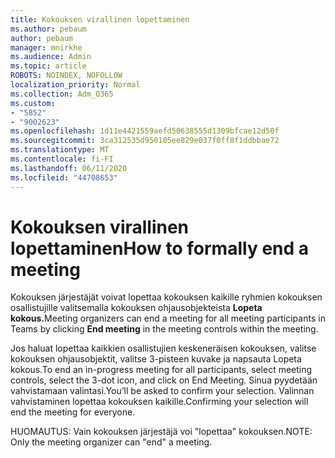 ```yaml
---
title: Kokouksen virallinen lopettaminen
ms.author: pebaum
author: pebaum
manager: mnirkhe
ms.audience: Admin
ms.topic: article
ROBOTS: NOINDEX, NOFOLLOW
localization_priority: Normal
ms.collection: Adm_O365
ms.custom:
- "5852"
- "9002623"
ms.openlocfilehash: 1d11e4421559aefd50638555d1309bfcae12d50f
ms.sourcegitcommit: 3ca312535d950105ee829e037f0ff8f1ddbbae72
ms.translationtype: MT
ms.contentlocale: fi-FI
ms.lasthandoff: 06/11/2020
ms.locfileid: "44708653"
---
```

# <a name="how-to-formally-end-a-meeting"></a><span data-ttu-id="eaa1a-102">Kokouksen virallinen lopettaminen</span><span class="sxs-lookup"><span data-stu-id="eaa1a-102">How to formally end a meeting</span></span>

<span data-ttu-id="eaa1a-103">Kokouksen järjestäjät voivat lopettaa kokouksen kaikille ryhmien kokouksen osallistujille valitsemalla kokouksen ohjausobjekteista **Lopeta kokous.**</span><span class="sxs-lookup"><span data-stu-id="eaa1a-103">Meeting organizers can end a meeting for all meeting participants in Teams by clicking **End meeting** in the meeting controls within the meeting.</span></span>  

<span data-ttu-id="eaa1a-104">Jos haluat lopettaa kaikkien osallistujien keskeneräisen kokouksen, valitse kokouksen ohjausobjektit, valitse 3-pisteen kuvake ja napsauta Lopeta kokous.</span><span class="sxs-lookup"><span data-stu-id="eaa1a-104">To end an in-progress meeting for all participants, select meeting controls, select the 3-dot icon, and click on End Meeting.</span></span> <span data-ttu-id="eaa1a-105">Sinua pyydetään vahvistamaan valintasi.</span><span class="sxs-lookup"><span data-stu-id="eaa1a-105">You’ll be asked to confirm your selection.</span></span> <span data-ttu-id="eaa1a-106">Valinnan vahvistaminen lopettaa kokouksen kaikille.</span><span class="sxs-lookup"><span data-stu-id="eaa1a-106">Confirming your selection will end the meeting for everyone.</span></span>

<span data-ttu-id="eaa1a-107">HUOMAUTUS: Vain kokouksen järjestäjä voi "lopettaa" kokouksen.</span><span class="sxs-lookup"><span data-stu-id="eaa1a-107">NOTE: Only the meeting organizer can "end" a meeting.</span></span>